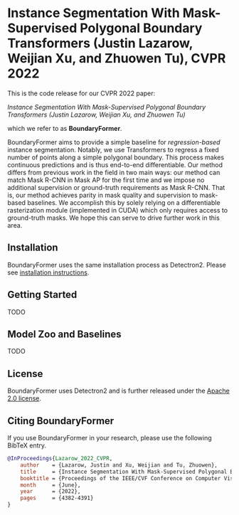 # Instance Segmentation With Mask-Supervised Polygonal Boundary Transformers (Justin Lazarow, Weijian Xu, and Zhuowen Tu), CVPR 2022

This is the code release for our CVPR 2022 paper:

_Instance Segmentation With Mask-Supervised Polygonal Boundary Transformers (Justin Lazarow, Weijian Xu, and Zhuowen Tu)_

which we refer to as **BoundaryFormer**.

BoundaryFormer aims to provide a simple baseline for _regression-based_ instance segmentation. Notably, we use Transformers to regress a fixed number of points along
a simple polygonal boundary. This process makes continuous predictions and is thus end-to-end differentiable. Our method differs from previous work in the field in two
main ways: our method can match Mask R-CNN in Mask AP for the first time and we impose no additional supervision or ground-truth requirements as Mask R-CNN. That is,
our method achieves parity in mask quality and supervision to mask-based baselines. We accomplish this by solely relying on a differentiable rasterization module (implemented in CUDA)
which only requires access to ground-truth masks. We hope this can serve to drive further work in this area.

## Installation

BoundaryFormer uses the same installation process as Detectron2. Please see [installation instructions](https://detectron2.readthedocs.io/tutorials/install.html).

## Getting Started

TODO

## Model Zoo and Baselines

TODO

## License

BoundaryFormer uses Detectron2 and is further released under the [Apache 2.0 license](LICENSE).

## Citing BoundaryFormer

If you use BoundaryFormer in your research, please use the following BibTeX entry.

```BibTeX
@InProceedings{Lazarow_2022_CVPR,
    author    = {Lazarow, Justin and Xu, Weijian and Tu, Zhuowen},
    title     = {Instance Segmentation With Mask-Supervised Polygonal Boundary Transformers},
    booktitle = {Proceedings of the IEEE/CVF Conference on Computer Vision and Pattern Recognition (CVPR)},
    month     = {June},
    year      = {2022},
    pages     = {4382-4391}
}
```
